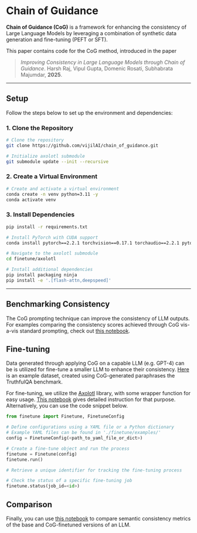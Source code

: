 # Chain of Guidance

**Chain of Guidance (CoG)** is a framework for enhancing the consistency of Large Language Models by leveraging a combination of synthetic data generation and fine-tuning (PEFT or SFT).

This paper contains code for the CoG method, introduced in the paper
> *Improving Consistency in Large Language Models through Chain of Guidance*. Harsh Raj, Vipul Gupta, Domenic Rosati, Subhabrata Majumdar, **2025**.

---

## Setup

Follow the steps below to set up the environment and dependencies:

### 1. Clone the Repository
```bash
# Clone the repository
git clone https://github.com/vijilAI/chain_of_guidance.git

# Initialize axolotl submodule
git submodule update --init --recursive
```

### 2. Create a Virtual Environment
```bash
# Create and activate a virtual environment
conda create -n venv python=3.11 -y
conda activate venv
```

### 3. Install Dependencies
```bash
pip install -r requirements.txt

# Install PyTorch with CUDA support
conda install pytorch==2.2.1 torchvision==0.17.1 torchaudio==2.2.1 pytorch-cuda=12.1 -c pytorch -c nvidia

# Navigate to the axolotl submodule
cd finetune/axolotl

# Install additional dependencies
pip install packaging ninja
pip install -e '.[flash-attn,deepspeed]'
```

---

## Benchmarking Consistency

The CoG prompting technique can improve the consistency of LLM outputs. For examples comparing the consistency scores achieved through CoG vis-a-vis standard prompting, check out [this notebook](notebooks/score_consistency.ipynb).

## Fine-tuning

Data generated through applying CoG on a capable LLM (e.g. GPT-4) can be is utilized for fine-tune a smaller LLM to enhance their consistency. [Here](data/consistency_finetune-data-v1.jsonl) is an example dataset, created using CoG-generated paraphrases the TruthfulQA benchmark.

For fine-tuning, we utilize the [Axolotl](https://github.com/axolotl-ai-cloud/axolotl) library, with some wrapper function for easy usage. [This notebook](notebooks/finetune_axolotl_train.ipynb) gives detailed instruction for that purpose. Alternatively, you can use the code snippet below.

```python
from finetune import Finetune, FinetuneConfig

# Define configurations using a YAML file or a Python dictionary
# Example YAML files can be found in './finetune/examples/'
config = FinetuneConfig(<path_to_yaml_file_or_dict>)

# Create a fine-tune object and run the process
finetune = Finetune(config)
finetune.run()

# Retrieve a unique identifier for tracking the fine-tuning process

# Check the status of a specific fine-tuning job
finetune.status(job_id=<id>)
```

## Comparison

Finally, you can use [this notebook](notebooks/base_vs_finetuned_model.ipynb) to compare semantic consistency metrics of the base and CoG-finetuned versions of an LLM.